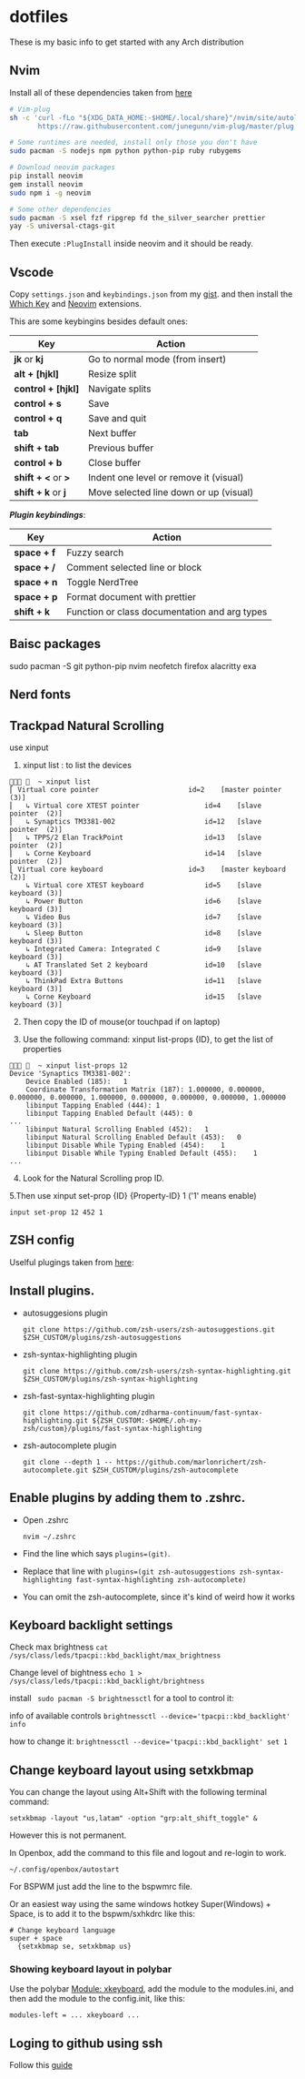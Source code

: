 # dotfiles
These is my basic info to get started with any Arch distribution

## Nvim
Install all of these dependencies taken from [here](https://github.com/antoniosarosi/dotfiles/tree/master/.config/nvim)
  
```bash
# Vim-plug
sh -c 'curl -fLo "${XDG_DATA_HOME:-$HOME/.local/share}"/nvim/site/autoload/plug.vim --create-dirs \
       https://raw.githubusercontent.com/junegunn/vim-plug/master/plug.vim'

# Some runtimes are needed, install only those you don't have
sudo pacman -S nodejs npm python python-pip ruby rubygems

# Download neovim packages
pip install neovim
gem install neovim
sudo npm i -g neovim

# Some other dependencies
sudo pacman -S xsel fzf ripgrep fd the_silver_searcher prettier
yay -S universal-ctags-git
```

Then execute ```:PlugInstall``` inside neovim and it should be ready.

## Vscode

Copy ```settings.json``` and ```keybindings.json``` from my
[gist](https://gist.github.com/antoniosarosi/eb8d73a580eaa3e7dc32b0b803b4654d).
and then install the 
[Which Key](https://marketplace.visualstudio.com/items?itemName=VSpaceCode.whichkey)
and
[Neovim](https://marketplace.visualstudio.com/items?itemName=asvetliakov.vscode-neovim)
extensions.

This are some keybingins besides default ones:

| Key                    | Action                                 |
| ---------------------- | -------------------------------------- |
| **jk** or **kj**       | Go to normal mode (from insert)        |
| **alt + [hjkl]**       | Resize split                           |
| **control + [hjkl]**   | Navigate splits                        |
| **control + s**        | Save                                   |
| **control + q**        | Save and quit                          |
| **tab**                | Next buffer                            |
| **shift + tab**        | Previous buffer                        |
| **control + b**        | Close buffer                           |
| **shift + <** or **>** | Indent one level or remove it (visual) |
| **shift + k** or **j** | Move selected line down or up (visual) |

***Plugin keybindings***:

| Key           | Action                                        |
| ------------- | --------------------------------------------- |
| **space + f** | Fuzzy search                                  |
| **space + /** | Comment selected line or block                |
| **space + n** | Toggle NerdTree                               |
| **space + p** | Format document with prettier                 |
| **shift + k** | Function or class documentation and arg types |

## Baisc packages
sudo pacman -S git python-pip nvim neofetch firefox alacritty exa 
 
## Nerd fonts
 
## Trackpad Natural Scrolling
 
use xinput

1. xinput list : to list the devices

```
   ~ xinput list
⎡ Virtual core pointer                    	id=2	[master pointer  (3)]
⎜   ↳ Virtual core XTEST pointer              	id=4	[slave  pointer  (2)]
⎜   ↳ Synaptics TM3381-002                    	id=12	[slave  pointer  (2)]
⎜   ↳ TPPS/2 Elan TrackPoint                  	id=13	[slave  pointer  (2)]
⎜   ↳ Corne Keyboard                          	id=14	[slave  pointer  (2)]
⎣ Virtual core keyboard                   	id=3	[master keyboard (2)]
    ↳ Virtual core XTEST keyboard             	id=5	[slave  keyboard (3)]
    ↳ Power Button                            	id=6	[slave  keyboard (3)]
    ↳ Video Bus                               	id=7	[slave  keyboard (3)]
    ↳ Sleep Button                            	id=8	[slave  keyboard (3)]
    ↳ Integrated Camera: Integrated C         	id=9	[slave  keyboard (3)]
    ↳ AT Translated Set 2 keyboard            	id=10	[slave  keyboard (3)]
    ↳ ThinkPad Extra Buttons                  	id=11	[slave  keyboard (3)]
    ↳ Corne Keyboard                          	id=15	[slave  keyboard (3)]
```

2. Then copy the ID of mouse(or touchpad if on laptop)

3. Use the following command: xinput list-props {ID}, to get the list of properties

```
   ~ xinput list-props 12
Device 'Synaptics TM3381-002':
	Device Enabled (185):	1
	Coordinate Transformation Matrix (187):	1.000000, 0.000000, 0.000000, 0.000000, 1.000000, 0.000000, 0.000000, 0.000000, 1.000000
	libinput Tapping Enabled (444):	1
	libinput Tapping Enabled Default (445):	0
...
	libinput Natural Scrolling Enabled (452):	1
	libinput Natural Scrolling Enabled Default (453):	0
	libinput Disable While Typing Enabled (454):	1
	libinput Disable While Typing Enabled Default (455):	1
...
```
4. Look for the Natural Scrolling prop ID.

5.Then use xinput set-prop {ID} {Property-ID} 1 ('1' means enable)
```
input set-prop 12 452 1
```

## ZSH config
Uselful plugings taken from [here](https://gist.github.com/n1snt/454b879b8f0b7995740ae04c5fb5b7df):
## Install plugins.
 - autosuggesions plugin
 
	`git clone https://github.com/zsh-users/zsh-autosuggestions.git $ZSH_CUSTOM/plugins/zsh-autosuggestions`
	
 - zsh-syntax-highlighting plugin
 
	`git clone https://github.com/zsh-users/zsh-syntax-highlighting.git $ZSH_CUSTOM/plugins/zsh-syntax-highlighting`
	
 - zsh-fast-syntax-highlighting plugin
 
	`git clone https://github.com/zdharma-continuum/fast-syntax-highlighting.git ${ZSH_CUSTOM:-$HOME/.oh-my-zsh/custom}/plugins/fast-syntax-highlighting`
	
 - zsh-autocomplete plugin
	
	`git clone --depth 1 -- https://github.com/marlonrichert/zsh-autocomplete.git $ZSH_CUSTOM/plugins/zsh-autocomplete`
	
## Enable plugins by adding them to .zshrc.
 - Open .zshrc
	
	`nvim ~/.zshrc`
	
 -  Find the line which says `plugins=(git)`.
	
 -  Replace that line with
	`plugins=(git zsh-autosuggestions zsh-syntax-highlighting fast-syntax-highlighting zsh-autocomplete)`
- You can omit the zsh-autocomplete, since it's kind of weird how it works

## Keyboard backlight settings
Check max brightness
`cat /sys/class/leds/tpacpi::kbd_backlight/max_brightness`

Change level of bightness
`echo 1 > /sys/class/leds/tpacpi::kbd_backlight/brightness`

install ` sudo pacman -S brightnessctl` for a tool to control it:

info of available controls `brightnessctl --device='tpacpi::kbd_backlight' info`

how to change it: `brightnessctl --device='tpacpi::kbd_backlight' set 1`	


## Change keyboard layout using setxkbmap
You can change the layout using Alt+Shift with the following terminal command:

```
setxkbmap -layout "us,latam" -option "grp:alt_shift_toggle" &
```
However this is not permanent.

In Openbox, add the command to this file and logout and re-login to work.
```
~/.config/openbox/autostart
```
For BSPWM just add the line to the bspwmrc file.

Or an easiest way using the same windows hotkey Super(Windows) + Space, is to add it to the bspwm/sxhkdrc like this:
```
# Change keyboard language
super + space
  {setxkbmap se, setxkbmap us}
```
### Showing keyboard layout in polybar
Use the polybar [Module: xkeyboard](https://github.com/polybar/polybar/wiki/Module:-xkeyboard), add the module to the modules.ini, and then add the module to the config.init, like this:
```
modules-left = ... xkeyboard ...
```
## Loging to github using ssh
Follow this [guide](https://www.geeksforgeeks.org/using-github-with-ssh-secure-shell/)
